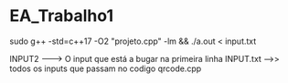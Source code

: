 # EA_Trabalho1

sudo g++ -std=c++17 -O2 "projeto.cpp" -lm && ./a.out < input.txt


INPUT2 ---> O input que está a bugar na primeira linha
INPUT.txt -->> todos os inputs que passam no codigo qrcode.cpp
